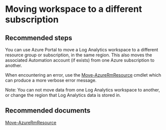 
<properties
    pageTitle="Move workspace to a different subscription"
    description="Workspace/Move workspace to a different subscription"
    service="microsoft.operationalinsights"
    resource="workspaces"
	symptomID=""
	infoBubbleText=""
    authors="olegan"
    displayorder="1"
    selfHelpType="generic"
    supportTopicIds="32612491"
    resourceTags=""
    productPesIds="15725"
    cloudEnvironments="Public, Fairfax"
	articleId="62dbd3b1-47d4-4024-9b9f-0e093ada4218"
/>

# Moving workspace to a different subscription

## **Recommended steps**
You can use Azure Portal to move a Log Analytics workspace to a different resource group or subscription, in the same region. This also moves the associated Automation account (if exists) from one Azure subscription to another.

When encountering an error, use the [Move-AzureRmResource](https://docs.microsoft.com/powershell/module/AzureRM.Resources/Move-AzureRmResource) cmdlet which can produce a more verbose error message.

Note: You can not move data from one Log Analytics workspace to another, or change the region that Log Analytics data is stored in.

## **Recommended documents**
[Move-AzureRmResource](https://docs.microsoft.com/powershell/module/AzureRM.Resources/Move-AzureRmResource) 